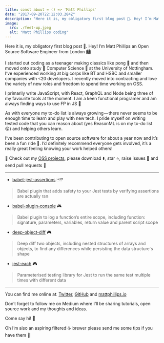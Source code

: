 ```yaml
---
title: const about = () => 'Matt Phillips'
date: "2017-09-20T22:12:03.284Z"
description: "Here it is, my obligatory first blog post 🎉. Hey! I’m Matt Phillips an Open Source Software Engineer from London 🏙"
image:
  src: ./feet-up.jpeg
  alt: "Matt Phillips coding"
---
```


Here it is, my obligatory first blog post 🎉. Hey! I’m Matt Phillips an Open Source Software Engineer from London 🏙

I started out coding as a teenager making classics like pong 🏓 and then moved onto study 📖 Computer Science 🔬 at the University of Nottingham. I’ve experienced working at big corps like BT and HSBC and smaller companies with <20 developers. I recently moved into contracting and love the variety of new roles and freedom to spend time working on OSS.

I primarily write JavaScript, with React, GraphQL and Node being three of my favourite tools at the moment. I am a keen functional programer and am always finding ways to use FP in JS 🙂

As with everyone my to-do list is always growing — there never seems to be enough time to learn and play with new tech. I pride myself on writing tested code that you can reason about (yes ReasonML is on my to-do list 😝) and helping others learn.

I’ve been contributing to open source software for about a year now and it’s been a fun ride 🎢. I’d definitely recommend everyone gets involved, it’s a really great feeling knowing your work helped others!

👀 Check out my [OSS projects](https://www.github.com/mattphillips), please download ⬇️, star ⭐️, raise issues 🚨 and send pull requests 🥇

---

 - [babel-jest-assertions]() 🃏⁉️

  > Babel plugin that adds safety to your Jest tests by verifying assertions are actually ran
 
 - [babel-plugin-console]() 🎮

  > Babel plugin to log a function’s entire scope, including function: signature, parameters, variables, return value and parent script scope

 - [deep-object-diff]() 🎮

  > Deep diff two objects, including nested structures of arrays and objects, to find any differences while persisting the data structure's shape

 - [jest-each]() 🎮

  > Parameterised testing library for Jest to run the same test multiple times with different data

---

You can find me online at: [Twitter](), [GitHub]() and [mattphillips.io]()

Don’t forget to follow me on Medium where I’ll be sharing tutorials, open source work and my thoughts and ideas.

Come say hi! 👋

Oh I’m also an aspiring filtered ☕️ brewer please send me some tips if you have them 🙌

